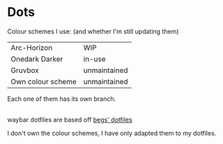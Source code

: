 <h1> Dots </h1>

Colour schemes I use: (and whether I'm still updating them)
<table>
  <tr>
    <td>Arc-Horizon</td>
    <td>WIP</td>
  </tr>
  <tr>
    <td>Onedark Darker</td>
    <td>in-use</td>
  </tr>
  <tr>
    <td>Gruvbox</td>
    <td>unmaintained</td>
  </tr>
  <tr>
    <td>Own colour scheme</td>
    <td>unmaintained</td>
  </tr>
</table>
Each one of them has its own branch.
<br/><br/>

waybar dotfiles are based off [begs' dotfiles](https://git.sr.ht/~begs/dotfiles/tree/1c92a56187a56c8531f04dea17c5f96acd9e49c4/item/.config/waybar)

I don't own the colour schemes, I have only adapted them to my dotfiles.

